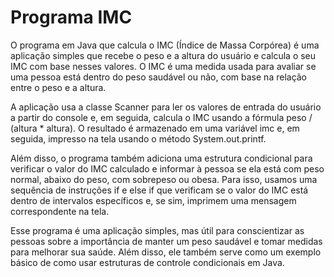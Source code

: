 # Programa IMC
O programa em Java que calcula o IMC (Índice de Massa Corpórea) é uma aplicação simples que recebe o peso e a altura do usuário e calcula o seu IMC com base nesses valores. O IMC é uma medida usada para avaliar se uma pessoa está dentro do peso saudável ou não, com base na relação entre o peso e a altura.

A aplicação usa a classe Scanner para ler os valores de entrada do usuário a partir do console e, em seguida, calcula o IMC usando a fórmula peso / (altura * altura). O resultado é armazenado em uma variável imc e, em seguida, impresso na tela usando o método System.out.printf.

Além disso, o programa também adiciona uma estrutura condicional para verificar o valor do IMC calculado e informar à pessoa se ela está com peso normal, abaixo do peso, com sobrepeso ou obesa. Para isso, usamos uma sequência de instruções if e else if que verificam se o valor do IMC está dentro de intervalos específicos e, se sim, imprimem uma mensagem correspondente na tela.

Esse programa é uma aplicação simples, mas útil para conscientizar as pessoas sobre a importância de manter um peso saudável e tomar medidas para melhorar sua saúde. Além disso, ele também serve como um exemplo básico de como usar estruturas de controle condicionais em Java.
